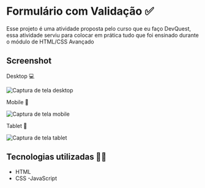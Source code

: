 # Formulário com Validação ✅

Esse projeto é uma atividade proposta pelo curso que eu faço DevQuest, essa atividade serviu para colocar em prática tudo que foi ensinado durante o módulo de HTML/CSS Avançado

## Screenshot 
Desktop 💻

<img src="./src/design/desktop" alt="Captura de tela desktop">

Mobile 📱

<img src="./src/design/mobile" alt="Captura de tela mobile">

Tablet 📱

<img src="./src/design/tablet" alt="Captura de tela tablet">

## Tecnologias utilizadas 👨‍💻
- HTML
- CSS
-JavaScript
